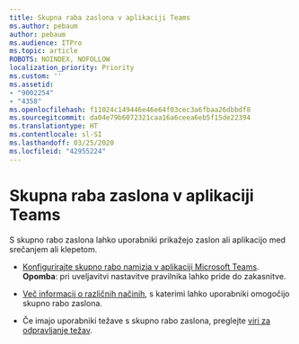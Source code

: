 ```yaml
---
title: Skupna raba zaslona v aplikaciji Teams
ms.author: pebaum
author: pebaum
ms.audience: ITPro
ms.topic: article
ROBOTS: NOINDEX, NOFOLLOW
localization_priority: Priority
ms.custom: ''
ms.assetid:
- "9002254"
- "4358"
ms.openlocfilehash: f11024c149446e46e64f03cec3a6fbaa26dbbdf8
ms.sourcegitcommit: da04e79b6072321caa16a6ceea6eb5f15de22394
ms.translationtype: HT
ms.contentlocale: sl-SI
ms.lasthandoff: 03/25/2020
ms.locfileid: "42955224"
---
```

# <a name="screen-sharing-with-teams"></a>Skupna raba zaslona v aplikaciji Teams

S skupno rabo zaslona lahko uporabniki prikažejo zaslon ali aplikacijo med srečanjem ali klepetom.

- [Konfigurirajte skupno rabo namizja v aplikaciji Microsoft Teams](https://docs.microsoft.com/microsoftteams/configure-desktop-sharing). **Opomba**: pri uveljavitvi nastavitve pravilnika lahko pride do zakasnitve. 

- [Več informacij o različnih načinih](https://docs.microsoft.com/microsoftteams/meeting-policies-in-teams#meeting-policy-settings---content-sharing), s katerimi lahko uporabniki omogočijo skupno rabo zaslona. 

- Če imajo uporabniki težave s skupno rabo zaslona, preglejte [viri za odpravljanje težav](https://docs.microsoft.com/microsoftteams/connectivity-issues). 
